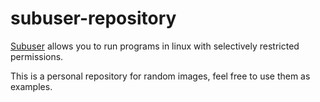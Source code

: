 # subuser-repository

[Subuser](http://subuser.org/) allows you to run programs in linux with selectively restricted permissions.

This is a personal repository for random images, feel free to use them as examples.
